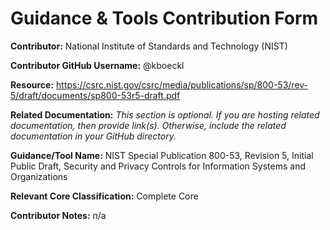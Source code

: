 # Guidance & Tools Contribution Form

**Contributor:** National Institute of Standards and Technology (NIST)

**Contributor GitHub Username:** @kboeckl

**Resource:** https://csrc.nist.gov/csrc/media/publications/sp/800-53/rev-5/draft/documents/sp800-53r5-draft.pdf

**Related Documentation:** *This section is optional. If you are hosting related documentation, then provide link(s). Otherwise, include the related documentation in your GitHub directory.*

**Guidance/Tool Name:** NIST Special Publication 800-53, Revision 5, Initial Public Draft, Security and Privacy Controls for Information Systems and Organizations

**Relevant Core Classification:** Complete Core

**Contributor Notes:** n/a

